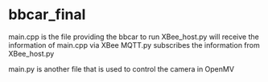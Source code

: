 # bbcar_final

main.cpp is the file providing the bbcar to run
XBee_host.py will receive the information of main.cpp via XBee
MQTT.py subscribes the information from XBee_host.py

main.py is another file that is used to control the camera in OpenMV
